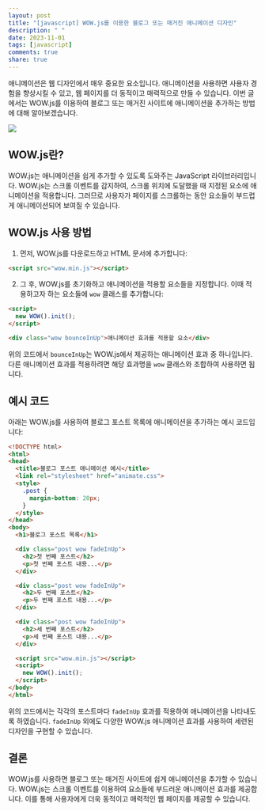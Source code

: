 ```yaml
---
layout: post
title: "[javascript] WOW.js를 이용한 블로그 또는 매거진 애니메이션 디자인"
description: " "
date: 2023-11-01
tags: [javascript]
comments: true
share: true
---
```


애니메이션은 웹 디자인에서 매우 중요한 요소입니다. 애니메이션을 사용하면 사용자 경험을 향상시킬 수 있고, 웹 페이지를 더 동적이고 매력적으로 만들 수 있습니다. 이번 글에서는 WOW.js를 이용하여 블로그 또는 매거진 사이트에 애니메이션을 추가하는 방법에 대해 알아보겠습니다.

![][wowjs-animation-example]

## WOW.js란?

WOW.js는 애니메이션을 쉽게 추가할 수 있도록 도와주는 JavaScript 라이브러리입니다. WOW.js는 스크롤 이벤트를 감지하여, 스크롤 위치에 도달했을 때 지정된 요소에 애니메이션을 적용합니다. 그러므로 사용자가 페이지를 스크롤하는 동안 요소들이 부드럽게 애니메이션되어 보여질 수 있습니다.

## WOW.js 사용 방법

1. 먼저, WOW.js를 다운로드하고 HTML 문서에 추가합니다:

```html
<script src="wow.min.js"></script>
```

2. 그 후, WOW.js를 초기화하고 애니메이션을 적용할 요소들을 지정합니다. 이때 적용하고자 하는 요소들에 `wow` 클래스를 추가합니다:

```html
<script>
  new WOW().init();
</script>

<div class="wow bounceInUp">애니메이션 효과를 적용할 요소</div>
```

위의 코드에서 `bounceInUp`는 WOW.js에서 제공하는 애니메이션 효과 중 하나입니다. 다른 애니메이션 효과를 적용하려면 해당 효과명을 `wow` 클래스와 조합하여 사용하면 됩니다.

## 예시 코드

아래는 WOW.js를 사용하여 블로그 포스트 목록에 애니메이션을 추가하는 예시 코드입니다:

```html
<!DOCTYPE html>
<html>
<head>
  <title>블로그 포스트 애니메이션 예시</title>
  <link rel="stylesheet" href="animate.css">
  <style>
    .post {
      margin-bottom: 20px;
    }
  </style>
</head>
<body>
  <h1>블로그 포스트 목록</h1>

  <div class="post wow fadeInUp">
    <h2>첫 번째 포스트</h2>
    <p>첫 번째 포스트 내용...</p>
  </div>

  <div class="post wow fadeInUp">
    <h2>두 번째 포스트</h2>
    <p>두 번째 포스트 내용...</p>
  </div>

  <div class="post wow fadeInUp">
    <h2>세 번째 포스트</h2>
    <p>세 번째 포스트 내용...</p>
  </div>

  <script src="wow.min.js"></script>
  <script>
    new WOW().init();
  </script>
</body>
</html>
```

위의 코드에서는 각각의 포스트마다 `fadeInUp` 효과를 적용하여 애니메이션을 나타내도록 하였습니다. `fadeInUp` 외에도 다양한 WOW.js 애니메이션 효과를 사용하여 세련된 디자인을 구현할 수 있습니다.

## 결론

WOW.js를 사용하면 블로그 또는 매거진 사이트에 쉽게 애니메이션을 추가할 수 있습니다. WOW.js는 스크롤 이벤트를 이용하여 요소들에 부드러운 애니메이션 효과를 제공합니다. 이를 통해 사용자에게 더욱 동적이고 매력적인 웹 페이지를 제공할 수 있습니다.

[wowjs-animation-example]: https://example.com/wow-js-animation.gif